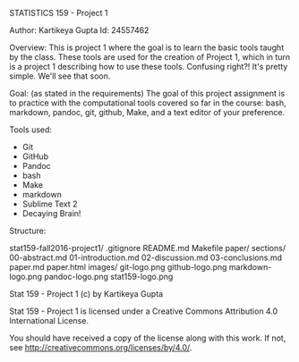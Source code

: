 STATISTICS 159 - Project 1

Author: Kartikeya Gupta
Id: 24557462

Overview: This is project 1 where the goal is to learn the basic tools taught by the class. These tools are used for the creation of Project 1, which in turn is a project 1 describing how to use these tools. Confusing right?! It's pretty simple. We'll see that soon.

Goal: (as stated in the requirements) 
The goal of this project assignment is to practice with the computational tools covered so far in the course: bash, markdown, pandoc, git, github, Make, and a text editor of your preference.

Tools used:
- Git 
- GitHub
- Pandoc
- bash
- Make
- markdown
- Sublime Text 2
- Decaying Brain!

Structure:

stat159-fall2016-project1/
    .gitignore
    README.md
    Makefile
    paper/
        sections/
            00-abstract.md
            01-introduction.md
            02-discussion.md
            03-conclusions.md
paper.md
        paper.html
    images/
        git-logo.png
        github-logo.png
        markdown-logo.png
        pandoc-logo.png
        stat159-logo.png









Stat 159 - Project 1 (c) by Kartikeya Gupta

Stat 159 - Project 1 is licensed under a
Creative Commons Attribution 4.0 International License.

You should have received a copy of the license along with this
work. If not, see <http://creativecommons.org/licenses/by/4.0/>.